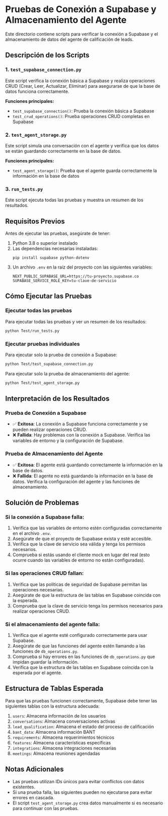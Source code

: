 # Pruebas de Conexión a Supabase y Almacenamiento del Agente

Este directorio contiene scripts para verificar la conexión a Supabase y el almacenamiento de datos del agente de calificación de leads.

## Descripción de los Scripts

### 1. `test_supabase_connection.py`

Este script verifica la conexión básica a Supabase y realiza operaciones CRUD (Crear, Leer, Actualizar, Eliminar) para asegurarse de que la base de datos funciona correctamente.

**Funciones principales:**
- `test_supabase_connection()`: Prueba la conexión básica a Supabase
- `test_crud_operations()`: Prueba operaciones CRUD completas en Supabase

### 2. `test_agent_storage.py`

Este script simula una conversación con el agente y verifica que los datos se están guardando correctamente en la base de datos.

**Funciones principales:**
- `test_agent_storage()`: Prueba que el agente guarda correctamente la información en la base de datos

### 3. `run_tests.py`

Este script ejecuta todas las pruebas y muestra un resumen de los resultados.

## Requisitos Previos

Antes de ejecutar las pruebas, asegúrate de tener:

1. Python 3.8 o superior instalado
2. Las dependencias necesarias instaladas:
   ```
   pip install supabase python-dotenv
   ```
3. Un archivo `.env` en la raíz del proyecto con las siguientes variables:
   ```
   NEXT_PUBLIC_SUPABASE_URL=https://tu-proyecto.supabase.co
   SUPABASE_SERVICE_ROLE_KEY=tu-clave-de-servicio
   ```

## Cómo Ejecutar las Pruebas

### Ejecutar todas las pruebas

Para ejecutar todas las pruebas y ver un resumen de los resultados:

```bash
python Test/run_tests.py
```

### Ejecutar pruebas individuales

Para ejecutar solo la prueba de conexión a Supabase:

```bash
python Test/test_supabase_connection.py
```

Para ejecutar solo la prueba de almacenamiento del agente:

```bash
python Test/test_agent_storage.py
```

## Interpretación de los Resultados

### Prueba de Conexión a Supabase

- ✅ **Exitosa**: La conexión a Supabase funciona correctamente y se pueden realizar operaciones CRUD.
- ❌ **Fallida**: Hay problemas con la conexión a Supabase. Verifica las variables de entorno y la configuración de Supabase.

### Prueba de Almacenamiento del Agente

- ✅ **Exitosa**: El agente está guardando correctamente la información en la base de datos.
- ❌ **Fallida**: El agente no está guardando la información en la base de datos. Verifica la configuración del agente y las funciones de almacenamiento.

## Solución de Problemas

### Si la conexión a Supabase falla:

1. Verifica que las variables de entorno estén configuradas correctamente en el archivo `.env`.
2. Asegúrate de que el proyecto de Supabase exista y esté accesible.
3. Verifica que la clave de servicio sea válida y tenga los permisos necesarios.
4. Comprueba si estás usando el cliente mock en lugar del real (esto ocurre cuando las variables de entorno no están configuradas).

### Si las operaciones CRUD fallan:

1. Verifica que las políticas de seguridad de Supabase permitan las operaciones necesarias.
2. Asegúrate de que la estructura de las tablas en Supabase coincida con la esperada.
3. Comprueba que la clave de servicio tenga los permisos necesarios para realizar operaciones CRUD.

### Si el almacenamiento del agente falla:

1. Verifica que el agente esté configurado correctamente para usar Supabase.
2. Asegúrate de que las funciones del agente estén llamando a las funciones de `db_operations.py`.
3. Comprueba si hay errores en las funciones de `db_operations.py` que impidan guardar la información.
4. Verifica que la estructura de las tablas en Supabase coincida con la esperada por el agente.

## Estructura de Tablas Esperada

Para que las pruebas funcionen correctamente, Supabase debe tener las siguientes tablas con la estructura adecuada:

1. `users`: Almacena información de los usuarios
2. `conversations`: Almacena conversaciones activas
3. `lead_qualification`: Almacena el estado del proceso de calificación
4. `bant_data`: Almacena información BANT
5. `requirements`: Almacena requerimientos técnicos
6. `features`: Almacena características específicas
7. `integrations`: Almacena integraciones necesarias
8. `meetings`: Almacena reuniones agendadas

## Notas Adicionales

- Las pruebas utilizan IDs únicos para evitar conflictos con datos existentes.
- Si una prueba falla, las siguientes pueden no ejecutarse para evitar errores en cascada.
- El script `test_agent_storage.py` crea datos manualmente si es necesario para continuar con las pruebas.
